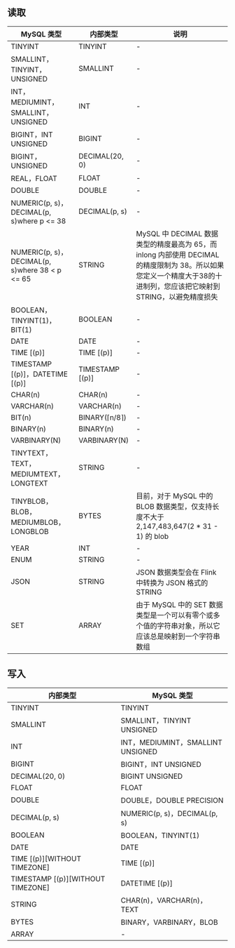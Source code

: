 ## 读取

| MySQL 类型 | 内部类型 | 说明 |
|---------|---------|---------|
| TINYINT	| TINYINT	| -|
| SMALLINT，TINYINT，UNSIGNED	|SMALLINT	|-|
| INT，MEDIUMINT，SMALLINT，UNSIGNED| 	INT| -| 
|BIGINT，INT UNSIGNED	| BIGINT	| -| 
| BIGINT，UNSIGNED	| DECIMAL(20, 0)	| -| 
| REAL，FLOAT| 	FLOAT	| -| 
| DOUBLE	| DOUBLE	| -| 
| NUMERIC(p, s)，DECIMAL(p, s)where p <= 38		| DECIMAL(p, s)| -| 
| NUMERIC(p, s)，DECIMAL(p, s)where 38 < p <= 65	| STRING	| MySQL 中 DECIMAL 数据类型的精度最高为 65，而 inlong 内部使用 DECIMAL 的精度限制为 38。所以如果您定义一个精度大于38的十进制列，您应该把它映射到 STRING，以避免精度损失|
| BOOLEAN，TINYINT(1)，BIT(1)	| BOOLEAN	| -| 
| DATE	| DATE	| -| 
| TIME [(p)]	| TIME [(p)]	| -| 
| TIMESTAMP [(p)]，DATETIME [(p)]	| TIMESTAMP [(p)]	| -| 
| CHAR(n)	| CHAR(n)	| -| 
| VARCHAR(n)	| VARCHAR(n)	| -| 
| BIT(n)| 	BINARY(⌈n/8⌉)	| -|
BINARY(n)| 	BINARY(n)|	-| 
| VARBINARY(N)	| VARBINARY(N)	| -| 
| TINYTEXT，TEXT，MEDIUMTEXT，LONGTEXT	| STRING	| -| 
| TINYBLOB，BLOB，MEDIUMBLOB，LONGBLOB	| BYTES	| 目前，对于 MySQL 中的 BLOB 数据类型，仅支持长度不大于 2,147,483,647(2 * 31 - 1) 的 blob| 
|YEAR	|INT	|-	|
|ENUM		|STRING		|-	|
| JSON	| STRING	| JSON 数据类型会在 Flink 中转换为 JSON 格式的 STRING| | 
| SET	| ARRAY<STRING>| 	由于 MySQL 中的 SET 数据类型是一个可以有零个或多个值的字符串对象，所以它应该总是映射到一个字符串数组| 

## 写入

| 内部类型 | MySQL 类型 | 
|---------|---------|
| TINYINT	| TINYINT| 
| SMALLINT	| SMALLINT，TINYINT UNSIGNED| 
| INT	| INT，MEDIUMINT，SMALLINT UNSIGNED| 
| BIGINT	| BIGINT，INT UNSIGNED| 
| DECIMAL(20, 0)	| BIGINT UNSIGNED| 
| FLOAT	| FLOAT| 
| DOUBLE	| DOUBLE，DOUBLE PRECISION| 
| DECIMAL(p, s)	| NUMERIC(p, s)，DECIMAL(p, s)| 
| BOOLEAN| 	BOOLEAN，TINYINT(1)| 
| DATE	| DATE| 
| TIME [(p)][WITHOUT TIMEZONE]	| TIME [(p)]| 
| TIMESTAMP [(p)][WITHOUT TIMEZONE]	| DATETIME [(p)]| 
| STRING	| CHAR(n)，VARCHAR(n)，TEXT| 
| BYTES	| BINARY，VARBINARY，BLOB| 
| ARRAY	| -| 


